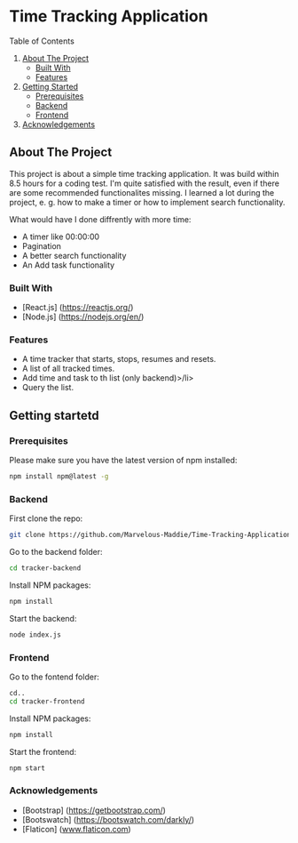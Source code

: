 # Time Tracking Application
 
Table of Contents
  <ol>
    <li>
      <a href="#about-the-project">About The Project</a>
      <ul>
        <li><a href="#built-with">Built With</a></li>
       <li><a href="#features">Features</a></li>
      </ul>
    </li>
    <li>
      <a href="#getting-started">Getting Started</a>
      <ul>
        <li><a href="#prerequisites">Prerequisites</a></li>
        <li><a href="#backend">Backend</a></li>
       <li><a href="#frontend">Frontend</a></li>
      </ul>
    </li>
    <li><a href="#acknowledgements">Acknowledgements</a></li>
  </ol>
</details>

## About The Project

This project is about a simple time tracking application. It was build within 8.5 hours for a coding test. I'm quite satisfied with the result, even if there are some recommended functionalites missing. I learned a lot during the project, e. g. how to make a timer or how to implement search functionality.

What would have I done diffrently with more time:
<ul>
 <li>A timer like 00:00:00</li>
 <li>Pagination</li>
 <li>A better search functionality</li>
 <li>An Add task functionality</li>
</ul>

### Built With

* [React.js] (https://reactjs.org/)
* [Node.js] (https://nodejs.org/en/)

### Features

<ul>
 <li>A time tracker that starts, stops, resumes and resets.</li>
 <li>A list of all tracked times.</li>
 <li>Add time and task to th list (only backend)>/li>
 <li>Query the list.</li>
</ul>
 

## Getting startetd
### Prerequisites

Please make sure you have the latest version of npm installed:
  ```sh
  npm install npm@latest -g
  ```
  
### Backend

First clone the repo:
   ```sh
   git clone https://github.com/Marvelous-Maddie/Time-Tracking-Application.git
   ```
   
Go to the backend folder:
   ```sh
   cd tracker-backend
   ```

Install NPM packages:
   ```sh
   npm install
   ```
   
Start the backend:
   ```sh
   node index.js
   ```
   
### Frontend

Go to the fontend folder:
   ```sh
   cd..
   cd tracker-frontend
   ```

Install NPM packages:
   ```sh
   npm install
   ```
   
Start the frontend:
   ```sh
   npm start
   ```
   
### Acknowledgements
* [Bootstrap] (https://getbootstrap.com/)
* [Bootswatch] (https://bootswatch.com/darkly/)
* [Flaticon] (www.flaticon.com)

